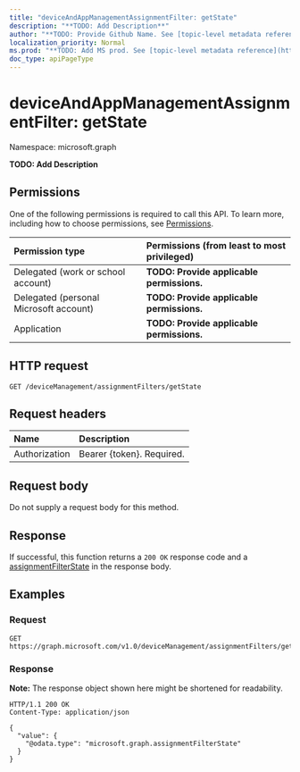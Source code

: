 ```yaml
---
title: "deviceAndAppManagementAssignmentFilter: getState"
description: "**TODO: Add Description**"
author: "**TODO: Provide Github Name. See [topic-level metadata reference](https://msgo.azurewebsites.net/add/document/guidelines/metadata.html#topic-level-metadata)**"
localization_priority: Normal
ms.prod: "**TODO: Add MS prod. See [topic-level metadata reference](https://msgo.azurewebsites.net/add/document/guidelines/metadata.html#topic-level-metadata)**"
doc_type: apiPageType
---
```


# deviceAndAppManagementAssignmentFilter: getState
Namespace: microsoft.graph



**TODO: Add Description**

## Permissions
One of the following permissions is required to call this API. To learn more, including how to choose permissions, see [Permissions](/graph/permissions-reference).

|Permission type|Permissions (from least to most privileged)|
|:---|:---|
|Delegated (work or school account)|**TODO: Provide applicable permissions.**|
|Delegated (personal Microsoft account)|**TODO: Provide applicable permissions.**|
|Application|**TODO: Provide applicable permissions.**|

## HTTP request

<!-- {
  "blockType": "ignored"
}
-->
``` http
GET /deviceManagement/assignmentFilters/getState
```

## Request headers
|Name|Description|
|:---|:---|
|Authorization|Bearer {token}. Required.|

## Request body
Do not supply a request body for this method.

## Response

If successful, this function returns a `200 OK` response code and a [assignmentFilterState](../resources/assignmentfilterstate.md) in the response body.

## Examples

### Request
<!-- {
  "blockType": "request",
  "name": "deviceandappmanagementassignmentfilter_getstate"
}
-->
``` http
GET https://graph.microsoft.com/v1.0/deviceManagement/assignmentFilters/getState
```


### Response
**Note:** The response object shown here might be shortened for readability.
<!-- {
  "blockType": "response",
  "truncated": true,
  "@odata.type": "microsoft.graph.assignmentFilterState"
}
-->
``` http
HTTP/1.1 200 OK
Content-Type: application/json

{
  "value": {
    "@odata.type": "microsoft.graph.assignmentFilterState"
  }
}
```

